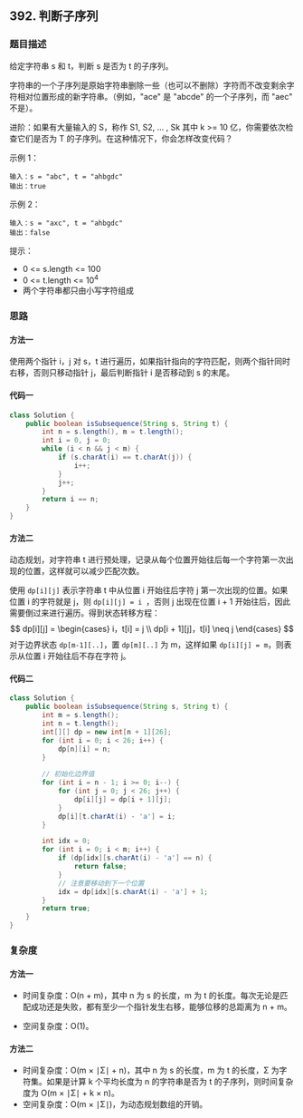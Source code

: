 ## 392. 判断子序列

### 题目描述

给定字符串 s 和 t，判断 s 是否为 t 的子序列。

字符串的一个子序列是原始字符串删除一些（也可以不删除）字符而不改变剩余字符相对位置形成的新字符串。（例如，"ace" 是 "abcde" 的一个子序列，而 "aec" 不是）。

进阶：如果有大量输入的 S，称作 S1, S2, ... , Sk 其中 k >= 10 亿，你需要依次检查它们是否为 T 的子序列。在这种情况下，你会怎样改变代码？

示例 1：

~~~
输入：s = "abc", t = "ahbgdc"
输出：true
~~~

示例 2：

~~~
输入：s = "axc", t = "ahbgdc"
输出：false
~~~

提示：

- 0 <= s.length <= 100
- 0 <= t.length <= 10<sup>4</sup>
- 两个字符串都只由小写字符组成



### 思路

#### 方法一

使用两个指针 i，j 对 s，t 进行遍历，如果指针指向的字符匹配，则两个指针同时右移，否则只移动指针 j，最后判断指针 i 是否移动到 s 的末尾。



#### 代码一

~~~java
class Solution {
    public boolean isSubsequence(String s, String t) {
        int n = s.length(), m = t.length();
        int i = 0, j = 0;
        while (i < n && j < m) {
            if (s.charAt(i) == t.charAt(j)) {
                i++;
            }
            j++;
        }
        return i == n;
    }
}
~~~



#### 方法二

动态规划，对字符串 t 进行预处理，记录从每个位置开始往后每一个字符第一次出现的位置，这样就可以减少匹配次数。

使用 `dp[i][j]` 表示字符串 t 中从位置 i 开始往后字符 j 第一次出现的位置。如果位置 i 的字符就是 j，则 `dp[i][j] = i `，否则 j 出现在位置 i + 1 开始往后，因此需要倒过来进行遍历。得到状态转移方程：
$$
dp[i][j] = \begin{cases} i，t[i] = j \\
           dp[i + 1][j]，t[i] \neq j
           \end{cases}
$$
对于边界状态 `dp[m-1][..]`，置 `dp[m][..]` 为 m，这样如果 `dp[i][j] = m`，则表示从位置 i 开始往后不存在字符 j。



#### 代码二

~~~java
class Solution {
    public boolean isSubsequence(String s, String t) {
        int m = s.length();
        int n = t.length();
        int[][] dp = new int[n + 1][26];
        for (int i = 0; i < 26; i++) {
            dp[n][i] = n;
        }
        
        // 初始化边界值
        for (int i = n - 1; i >= 0; i--) {
            for (int j = 0; j < 26; j++) {
                dp[i][j] = dp[i + 1][j];
            }
            dp[i][t.charAt(i) - 'a'] = i;
        }

        int idx = 0;
        for (int i = 0; i < m; i++) {
            if (dp[idx][s.charAt(i) - 'a'] == n) {
                return false;
            }
            // 注意要移动到下一个位置
            idx = dp[idx][s.charAt(i) - 'a'] + 1;
        }
        return true;
    }
}
~~~



### 复杂度

#### 方法一

- 时间复杂度：O(n + m)，其中 n 为 s 的长度，m 为 t 的长度。每次无论是匹配成功还是失败，都有至少一个指针发生右移，能够位移的总距离为 n + m。

- 空间复杂度：O(1)。



#### 方法二

- 时间复杂度：O(m × ∣Σ∣ + n)，其中 n 为 s 的长度，m 为 t 的长度，Σ 为字符集。如果是计算 k 个平均长度为 n 的字符串是否为 t 的子序列，则时间复杂度为 O(m × ∣Σ∣ + k × n)。
- 空间复杂度：O(m × ∣Σ∣)，为动态规划数组的开销。
